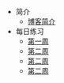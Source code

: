 * 简介
    * [博客简介](md/introduction.md)
* 每日练习
    * [第一周](md/week_01.md)
    * [第二周](md/week_02.md)
    * [第二周](md/week_02.md)
    * [第二周](md/week_02.md)
      


